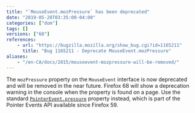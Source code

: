 ```yaml
---
title: "`MouseEvent.mozPressure` has been deprecated"
date: "2019-05-28T03:35:00-04:00"
categories: ["dom"]
tags: []
versions: ["68"]
references:
    - url: "https://bugzilla.mozilla.org/show_bug.cgi?id=1165211"
      title: "Bug 1165211 - Deprecate MouseEvent.mozPressure"
aliases:
    - "/en-CA/docs/2015/mouseevent-mozpressure-will-be-removed/"
---
```

The `mozPressure` property on the `MouseEvent` interface is now deprecated and will be removed in the near future. Firefox 68 will show a deprecation warning in the console when the property is found on a page. Use the standard [`PointerEvent.pressure`](https://developer.mozilla.org/docs/Web/API/PointerEvent/pressure) property instead, which is part of the Pointer Events API available since Firefox 59.
